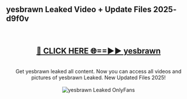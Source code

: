 <h2>yesbrawn Leaked Video + Update Files 2025- d9f0v</h2>
<br>
<div align="center">
<h2><a href="https://libra.edu.pl?yesbrawn" rel="nofollow">🔴 CLICK HERE 🌐==►► yesbrawn</a></h2>
<br>
Get yesbrawn leaked all content. Now you can access all videos and pictures of yesbrawn Leaked. New Updated Files 2025!
<br>
<br>
<a href="https://libra.edu.pl?yesbrawn" rel="nofollow" data-target="animated-image.originalLink"><img src="https://i.ibb.co.com/WyWwxjT/player-gif2.gif" alt="yesbrawn Leaked OnlyFans" style="max-width: 100%; display: inline-block;" data-target="animated-image.originalImage"></a>
</div>
<br>